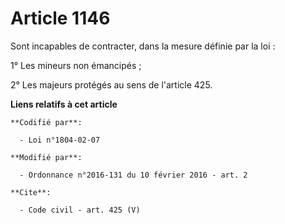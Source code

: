 # Article 1146

Sont incapables de contracter, dans la mesure définie par la loi : 

1° Les mineurs non émancipés ; 

2° Les majeurs protégés au sens de l'article 425.

**Liens relatifs à cet article**

	**Codifié par**:

	  - Loi n°1804-02-07

	**Modifié par**:

	  - Ordonnance n°2016-131 du 10 février 2016 - art. 2

	**Cite**:

	  - Code civil - art. 425 (V)
